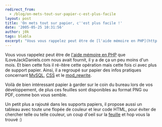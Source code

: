 ```yaml
---
redirect_from:
  - /blog/on-mets-tout-sur-papier-c-est-plus-facile
layout: post
title: 'On mets tout sur papier, c''est plus facile !'
date: '2005-05-25 10:31:56'
author: j0k
tags: blabla
excerpt: "Vous vous rappelez peut être de [l'aide mémoire en PHP](http://www.j0k3r.net/forum/un-aide-memoire-papier-pour-php-394.htm) que ILoveJackDaniels.com nous avait fournit, il y a de ça un peu moins d'un mois.     \nEt bien cette fois il ré-itère cette opération mais cette fois ci avec plus de support papier.   Ainsi, il a regroupé sur papier des infos      …"
---
```


Vous vous rappelez peut être de [l'aide mémoire en PHP](http://www.j0k3r.net/forum/un-aide-memoire-papier-pour-php-394.htm) que ILoveJackDaniels.com nous avait fournit, il y a de ça un peu moins d'un mois.
Et bien cette fois il ré-itère cette opération mais cette fois ci avec plus de support papier.   Ainsi, il a regroupé sur papier des infos pratiques concernant [MySQL](http://www.ilovejackdaniels.com/php/mysql-cheat-sheet/), [CSS](http://www.ilovejackdaniels.com/css/css-cheat-sheet/) et le [mod_rewrite](http://www.ilovejackdaniels.com/cheat-sheets/mod_rewrite-cheat-sheet/).

Voilà de bien intéressant papier à garder sur le coin du bureau lors de vos développement, de plus ces feuilles sont disponibles au format PNG ou PDF, comme bon vous semble.

Un petit plus a rajouté dans les supports papiers, il propose aussi un tableau avec toute une flopée de couleur et leur code HTML, pour éviter de chercher telle ou telle couleur, un coup d'oeil sur la [feuille](http://www.ilovejackdaniels.com/resources/colour-chart/) et hop vous la trouvé :)
